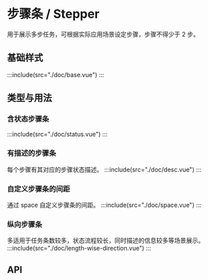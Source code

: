 # 步骤条 / Stepper

用于展示多步任务，可根据实际应用场景设定步骤，步骤不得少于 2 步。

## 基础样式

:::include(src="./doc/base.vue")
:::

## 类型与用法

### 含状态步骤条

:::include(src="./doc/status.vue")
:::

### 有描述的步骤条

每个步骤有其对应的步骤状态描述。
:::include(src="./doc/desc.vue")
:::

### 自定义步骤条的间距

通过 space 自定义步骤条的间距。
:::include(src="./doc/space.vue")
:::

### 纵向步骤条

多适用于任务条数较多，状态流程较长，同时描述的信息较多等场景展示。
:::include(src="./doc/length-wise-direction.vue")
:::

## API

<api-doc name="Stepper" :doc="require('./api.json')"></api-doc>
<api-doc name="Step" :doc="require('./../step/api.json')"></api-doc>
